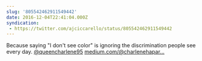 ```yaml
---
slug: '805542462911549442'
date: 2016-12-04T22:41:04.000Z
syndication:
 - https://twitter.com/ajciccarello/status/805542462911549442
---
```


Because saying "I don't see color" is ignoring the discrimination people see every day. [@queencharlene95](https://twitter.com/queencharlene95) [medium.com/@charlenehapar…](https://medium.com/@charlenehaparimwi/better-ways-to-support-people-of-color-besides-saying-i-dont-see-color-14de846320be#.crg88tv4q)
